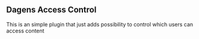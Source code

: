 ## Dagens Access Control

This is an simple plugin that just adds possibility to control which users can access content
